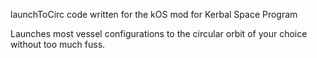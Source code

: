 launchToCirc code written for the kOS mod for Kerbal Space Program

Launches most vessel configurations to the circular orbit of your choice without too much fuss.
